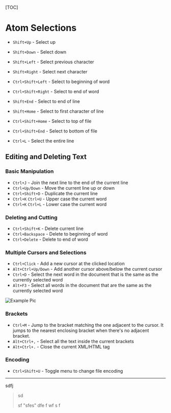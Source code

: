 [TOC]

# Atom Selections

- `Shift+Up` - Select up
- `Shift+Down` - Select down
- `Shift+Left` - Select previous character
- `Shift+Right` - Select next character
- `Ctrl+Shift+Left` - Select to beginning of word
- `Ctrl+Shift+Right` - Select to end of word
- `Shift+End` - Select to end of line
- `Shift+Home` - Select to first character of line
- `Ctrl+Shift+Home` - Select to top of file
- `Ctrl+Shift+End` - Select to bottom of file


- `Ctrl+L` - Select the entire line

## Editing and Deleting Text
### Basic Manipulation

- `Ctrl+J` - Join the next line to the end of the current line
- `Ctrl+Up/Down` - Move the current line up or down
- `Ctrl+Shift+D` - Duplicate the current line
- `Ctrl+K` `Ctrl+U` - Upper case the current word
- `Ctrl+K` `Ctrl+L` - Lower case the current word

### Deleting and Cutting

- `Ctrl+Shift+K` - Delete current line
- `Ctrl+Backspace` - Delete to beginning of word
- `Ctrl+Delete` - Delete to end of word

### Multiple Cursors and Selections


- `Ctrl+Click` - Add a new cursor at the clicked location
- `Alt+Ctrl+Up/Down` - Add another cursor above/below the current cursor
- `Ctrl+D` - Select the next word in the document that is the same as the currently selected word
- `Alt+F3` - Select all words in the document that are the same as the currently selected word

![Example Pic][pic1]

### Brackets

- `Ctrl+M` - Jump to the bracket matching the one adjacent to the cursor. It jumps to the nearest enclosing bracket when there's no adjacent bracket.
- `Alt+Ctrl+,` - Select all the text inside the current brackets
- `Alt+Ctrl+.` - Close the current XML/HTML tag

### Encoding

- `Ctrl+Shift+U` - Toggle menu to change file encoding


-------------



sdfj



> sd 
>
>
>
> sf
"sfes"
dfe
f
wf
s
f

[pic1]: http://flight-manual.atom.io/using-atom/images/multiple-cursors.gif "Cool hah~"
